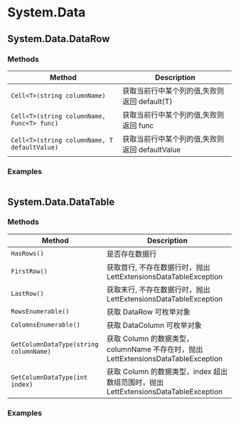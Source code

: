 # System.Data

## System.Data.DataRow

### Methods

| Method                                       | Description                                    |
| -------------------------------------------- | ---------------------------------------------- |
| `Cell<T>(string columnName)`                 | 获取当前行中某个列的值,失败则返回 default(T)   |
| `Cell<T>(string columnName, Func<T> func)`   | 获取当前行中某个列的值,失败则返回 func         |
| `Cell<T>(string columnName, T defaultValue)` | 获取当前行中某个列的值,失败则返回 defaultValue |

### Examples

```C#

```

## System.Data.DataTable

### Methods

| Method                                 | Description                                                                         |
| -------------------------------------- | ----------------------------------------------------------------------------------- |
| `HasRows()`                            | 是否存在数据行                                                                      |
| `FirstRow()`                           | 获取首行, 不存在数据行时，抛出 LettExtensionsDataTableException                     |
| `LastRow()`                            | 获取末行, 不存在数据行时，抛出 LettExtensionsDataTableException                     |
| `RowsEnumerable()`                     | 获取 DataRow 可枚举对象                                                             |
| `ColumnsEnumerable()`                  | 获取 DataColumn 可枚举对象                                                          |
| `GetColumnDataType(string columnName)` | 获取 Column 的数据类型，columnName 不存在时，抛出 LettExtensionsDataTableException  |
| `GetColumnDataType(int index)`         | 获取 Column 的数据类型，index 超出数组范围时，抛出 LettExtensionsDataTableException |

### Examples

```C#

```
